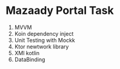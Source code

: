 # Mazaady Portal Task
1. MVVM
2. Koin dependency inject
3. Unit Testing with Mockk
4. Ktor newtwork library
5. XMl kotlin
6. DataBinding
